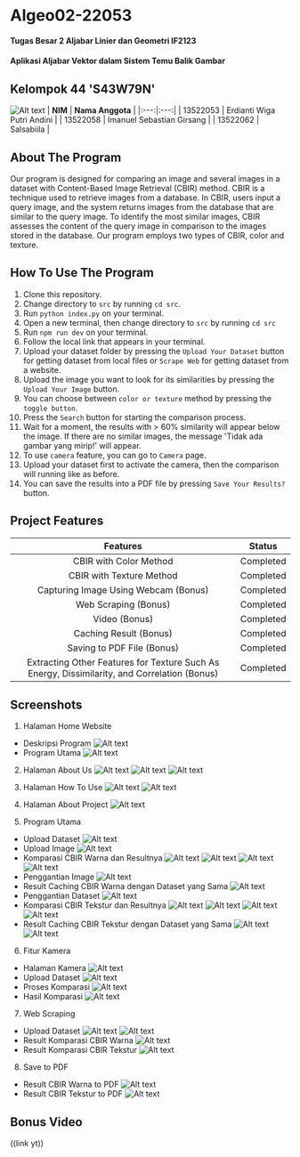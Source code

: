 # Algeo02-22053
#### Tugas Besar 2 Aljabar Linier dan Geometri IF2123
#### Aplikasi Aljabar Vektor dalam Sistem Temu Balik Gambar

## Kelompok 44 'S43W79N'
![Alt text](img//image.jpg)
| **NIM** | **Nama Anggota** |
|:---:|:---:|
| 13522053 | Erdianti Wiga Putri Andini |
| 13522058 | Imanuel Sebastian Girsang |
| 13522062 | Salsabiila |

## About The Program
Our program is designed for comparing an image and several images in a dataset with Content-Based Image Retrieval (CBIR) method. CBIR is a technique used to retrieve images from a database. In CBIR, users input a query image, and the system returns images from the database that are similar to the query image. To identify the most similar images, CBIR assesses the content of the query image in comparison to the images stored in the database. Our program employs two types of CBIR, color and texture. 

## How To Use The Program
1. Clone this repository.
2. Change directory to `src` by running `cd src`.
3. Run `python index.py` on your terminal.
4. Open a new terminal, then change directory to `src` by running `cd src` 
5. Run `npm run dev` on your terminal.
6. Follow the local link that appears in your terminal.
7. Upload your dataset folder by pressing the `Upload Your Dataset` button for getting dataset from local files or `Scrape Web` for getting dataset from a website.
8. Upload the image you want to look for its similarities by pressing the `Upload Your Image` button.
9. You can choose between `color or texture` method by pressing the `toggle button`.
10. Press the `Search` button for starting the comparison process.
11. Wait for a moment, the results with > 60% similarity will appear below the image. If there are no similar images, the message 'Tidak ada gambar yang mirip!' will appear.
12. To use `camera` feature, you can go to `Camera` page.
13. Upload your dataset first to activate the camera, then the comparison will running like as before.
14. You can save the results into a PDF file by pressing `Save Your Results?` button.

## Project Features
| **Features** | **Status** |
|:---:|:---:|
| CBIR with Color Method | Completed |
| CBIR with Texture Method | Completed |
| Capturing Image Using Webcam (Bonus) | Completed |
| Web Scraping (Bonus) | Completed |
| Video (Bonus) | Completed |
| Caching Result (Bonus) | Completed |
| Saving to PDF File (Bonus) | Completed |
| Extracting Other Features for Texture Such As Energy, Dissimilarity, and Correlation (Bonus) | Completed |

## Screenshots
1. Halaman Home Website
- Deskripsi Program
![Alt text](img//Laman_Deskripsi_Program.png)
- Program Utama
![Alt text](img//Laman_Home_Awal.png)

2. Halaman About Us
![Alt text](img//Laman_About_Us-1.png)
![Alt text](img//Laman_About_Us-2.png)
![Alt text](img//Laman_About_Us-3.png)

3. Halaman How To Use
![Alt text](img//Laman_How_to_Use-1.png)
![Alt text](img//Laman_How_to_Use-2.png)

4. Halaman About Project
![Alt text](img//Laman_About_Project.png)

5. Program Utama
- Upload Dataset
![Alt text](img//Laman_Home_Setelah_Upload_Dataset.png)
- Upload Image
![Alt text](img//Laman_Home_Setelah_Upload_Dataset_dan_Image.png)
- Komparasi CBIR Warna dan Resultnya
![Alt text](img//Proses_Komparasi_CBIR_Warna.png)
![Alt text](img//Result_Komparasi_CBIR_Warna-1.png)
![Alt text](img//Result_Komparasi_CBIR_Warna-2.png)
![Alt text](img//Result_Komparasi_CBIR_Warna-3.png)
- Penggantian Image
![Alt text](img//Penggantian_Image.jpg)
- Result Caching CBIR Warna dengan Dataset yang Sama
![Alt text](img//Result_Komparasi_CBIR_Warna_dengan_Image_Berbeda_(Diterapkan_Metode_Caching).jpg)
- Penggantian Dataset
![Alt text](img//Penggantian_Dataset.jpg)
- Komparasi CBIR Tekstur dan Resultnya
![Alt text](img//Proses_Komparasi_CBIR_Tekstur.png)
![Alt text](img//Result_Komparasi_CBIR_Tekstur-1.png)
![Alt text](img//Result_Komparasi_CBIR_Tekstur-2.png)
![Alt text](img//Result_Komparasi_CBIR_Tekstur-3.png)
- Result Caching CBIR Tekstur dengan Dataset yang Sama
![Alt text](img//Result_Komparasi_CBIR_Tekstur_dengan_Image_Berbeda_(Diterapkan_Metode_Caching)-1.png)
![Alt text](img//Result_Komparasi_CBIR_Tekstur_dengan_Image_Berbeda_(Diterapkan_Metode_Caching)-2.png)

6. Fitur Kamera
- Halaman Kamera
![Alt text](img//Laman_Camera_Awal.png)
- Upload Dataset
![Alt text](img//Pengujian_Upload_Dataset_pada_Fitur_Kamera.png)
- Proses Komparasi
![Alt text](img//Proses_Komparasi_dengan_Fitur_Kamera.png)
- Hasil Komparasi
![Alt text](img//Result_Komparasi_dengan_Fitur_Kamera.png)

7. Web Scraping
- Upload Dataset
![Alt text](img//Upload_Dataset_Menggunakan_Web_Scraping-1.png)
![Alt text](img//Upload_Dataset_Menggunakan_Web_Scraping-2.png)
- Result Komparasi CBIR Warna
![Alt text](img//Result_Pengujian_Dataset_CBIR_Warna_Menggunakan_Web_Scraping.png)
- Result Komparasi CBIR Tekstur
![Alt text](img//Result_Pengujian_Dataset_CBIR_Tekstur_Menggunakan_Web_Scraping.png)

8. Save to PDF
- Result CBIR Warna to PDF
![Alt text](img//Hasil_Save_PDF_Komparasi_Warna.png)
- Result CBIR Tekstur to PDF
![Alt text](img//Hasil_Save_PDF_Komparasi_Tekstur.png)

## Bonus Video
((link yt))